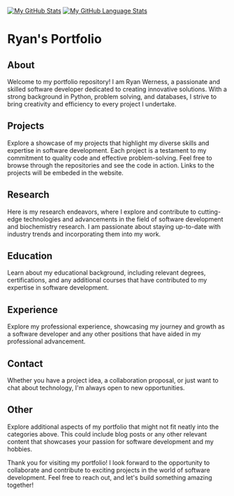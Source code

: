 [![My GitHub Stats](https://github-readme-stats.vercel.app/api/?username=lowercasecap&count_private=true&theme=tokyonight&showicons=true)]()
[![My GitHub Language Stats](https://github-readme-stats.vercel.app/api/top-langs/?username=lowercasecap&langs_count=3&theme=tokyonight)]()

# Ryan's Portfolio

## About

Welcome to my portfolio repository! I am Ryan Werness, a passionate and skilled software developer dedicated to creating innovative solutions. With a strong background in Python, problem solving, and databases, I strive to bring creativity and efficiency to every project I undertake.

## Projects

Explore a showcase of my projects that highlight my diverse skills and expertise in software development. Each project is a testament to my commitment to quality code and effective problem-solving. Feel free to browse through the repositories and see the code in action. Links to the projects will be embeded in the website.


## Research

Here is my research endeavors, where I explore and contribute to cutting-edge technologies and advancements in the field of software development and biochemistry research. I am passionate about staying up-to-date with industry trends and incorporating them into my work.


## Education

Learn about my educational background, including relevant degrees, certifications, and any additional courses that have contributed to my expertise in software development.


## Experience

Explore my professional experience, showcasing my journey and growth as a software developer and any other positions that have aided in my professional advancement.


## Contact

Whether you have a project idea, a collaboration proposal, or just want to chat about technology, I'm always open to new opportunities.


## Other

Explore additional aspects of my portfolio that might not fit neatly into the categories above. This could include blog posts or any other relevant content that showcases your passion for software development and my hobbies.


Thank you for visiting my portfolio! I look forward to the opportunity to collaborate and contribute to exciting projects in the world of software development. Feel free to reach out, and let's build something amazing together!
